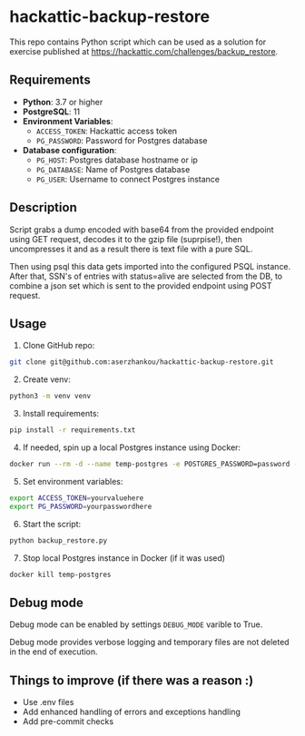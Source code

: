 # hackattiс-backup-restore

This repo contains Python script which can be used as a solution for exercise published at https://hackattic.com/challenges/backup_restore.

## Requirements

- **Python**: 3.7 or higher
- **PostgreSQL**: 11
- **Environment Variables**:
  - `ACCESS_TOKEN`: Hackattic access token
  - `PG_PASSWORD`: Password for Postgres database
- **Database configuration**:
  - `PG_HOST`: Postgres database hostname or ip
  - `PG_DATABASE`: Name of Postgres database
  - `PG_USER`: Username to connect Postgres instance

## Description

Script grabs a dump encoded with base64 from the provided endpoint using GET request, decodes it to the gzip file (suprpise!), then uncompresses it and as a result there is text file with a pure SQL.

Then using psql this data gets imported into the configured PSQL instance. After that, SSN's of entries with status=alive are selected from the DB, to combine a json set which is sent to the provided endpoint using POST request.

## Usage

1. Clone GitHub repo:

```bash
git clone git@github.com:aserzhankou/hackattic-backup-restore.git
```

2. Create venv:

```bash
python3 -m venv venv
```

3. Install requirements:

```bash
pip install -r requirements.txt
```

4. If needed, spin up a local Postgres instance using Docker:

```bash
docker run --rm -d --name temp-postgres -e POSTGRES_PASSWORD=password -e POSTGRES_DB=testdb -p 5432:5432 postgres:11
```

5. Set environment variables:

```bash
export ACCESS_TOKEN=yourvaluehere
export PG_PASSWORD=yourpasswordhere
```

6. Start the script:

```bash
python backup_restore.py
```

7. Stop local Postgres instance in Docker (if it was used)

```bash
docker kill temp-postgres
```

## Debug mode

Debug mode can be enabled by settings `DEBUG_MODE` varible to True.

Debug mode provides verbose logging and temporary files are not deleted in the end of execution.

## Things to improve (if there was a reason :)

- Use .env files
- Add enhanced handling of errors and exceptions handling
- Add pre-commit checks
